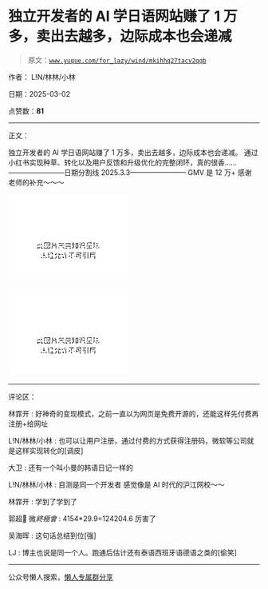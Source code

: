 # 独立开发者的 AI 学日语网站赚了 1 万多，卖出去越多，边际成本也会递减

> 原文：[`www.yuque.com/for_lazy/wind/mkihhq27tacv2qqb`](https://www.yuque.com/for_lazy/wind/mkihhq27tacv2qqb)

作者： L!N/林林/小林

日期：2025-03-02

点赞数：**81**

* * *

正文：

独立开发者的 AI 学日语网站赚了 1 万多，卖出去越多，边际成本也会递减。 通过小红书实现种草、转化以及用户反馈和升级优化的完整闭环，真的很香……
————————日期分割线 2025.3.3———————— GMV 是 12 万+ 感谢 老师的补充～～～

![](img/32f5953f8ec27008e1a032f70ae9392d.png "None")

![](img/d81f99fd934eefaa300fd6dfbb1b38ea.png "None")

* * *

评论区：

林霏开 : 好神奇的变现模式，之前一直以为网页是免费开源的，还能这样先付费再注册+给网址

L!N/林林/小林 : 也可以让用户注册，通过付费的方式获得注册码，微软等公司就是这样实现转化的[调皮]

大卫 : 还有一个叫小曼的韩语日记一样的

L!N/林林/小林 : 目测是同一个开发者 感觉像是 AI 时代的沪江网校～～

林霏开 : 学到了学到了

郭超💎 ‍微*終極會* : 4154*29.9=124204.6 厉害了

吴海晖 : 这句话总结到位[强]

LJ : 博主也说是同一个人。跑通后估计还有泰语西班牙语德语之类的[偷笑]

* * *

公众号懒人搜索，[懒人专属群分享](https://lazybook.fun/#/blog/group)